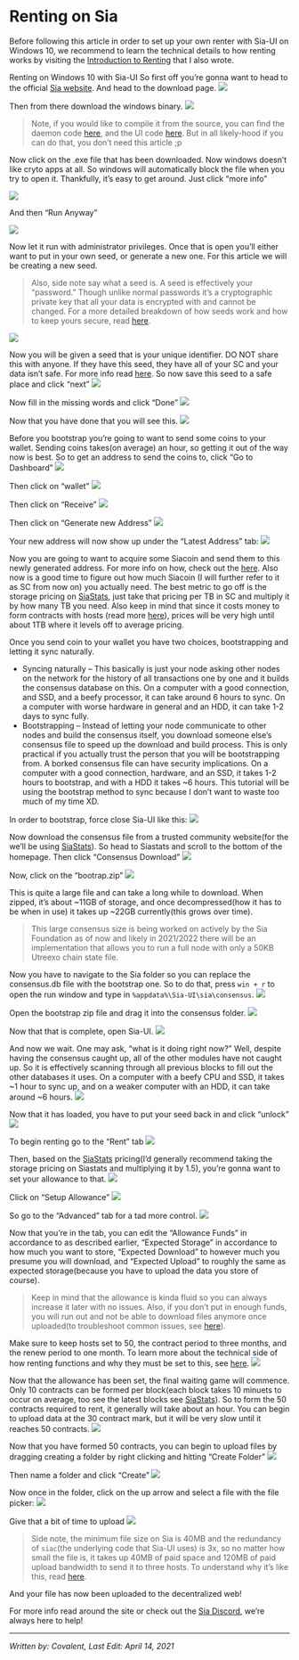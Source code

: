 # Renting on Sia
Before following this article in order to set up your own renter with Sia-UI on Windows 10, we recommend to learn the technical details to how renting works by visiting the [Introduction to Renting](/guides/sia/renting/introduction.html) that I also wrote.

Renting on Windows 10 with Sia-UI
So first off you’re gonna want to head to the official <a href="https://sia.tech/" target="_blank" rel="noopener noreferrer">Sia website</a>. And head to the download page.
![](/static/assets/renting-on-sia/image-4.png)

Then from there download the windows binary.
![](/static/assets/renting-on-sia/image-5.png)

>Note, if you would like to compile it from the source, you can find the daemon code <a href="https://gitlab.com/NebulousLabs/Sia" target="_blank" rel="noopener noreferrer">here</a>, and the UI code <a href="https://gitlab.com/NebulousLabs/Sia-UI" target="_blank" rel="noopener noreferrer">here</a>. But in all likely-hood if you can do that, you don’t need this article ;p

Now click on the .exe file that has been downloaded. Now windows doesn’t like cryto apps at all. So windows will automatically block the file when you try to open it. Thankfully, it’s easy to get around. Just click “more info”

![](/static/assets/renting-on-sia/image-6.png)

And then “Run Anyway”

![](/static/assets/renting-on-sia/image-7.png)

Now let it run with administrator privileges. Once that is open you’ll either want to put in your own seed, or generate a new one. For this article we will be creating a new seed.

> Also, side note say what a seed is. A seed is effectively your “password.” Though unlike normal passwords it’s a cryptographic private key that all your data is encrypted with and cannot be changed. For a more detailed breakdown of how seeds work and how to keep yours secure, read [here](/guides/seed-management.html).

![](/static/assets/renting-on-sia/image-8.png)

Now you will be given a seed that is your unique identifier. DO NOT share this with anyone. If they have this seed, they have all of your SC and your data isn’t safe. For more info read [here](/guides/seed-management.html). So now save this seed to a safe place and click “next”
![](/static/assets/renting-on-sia/image-9.png)

Now fill in the missing words and click “Done”
![](/static/assets/renting-on-sia/image-10.png)

Now that you have done that you will see this.
![](/static/assets/renting-on-sia/image-11.png)

Before you bootstrap you’re going to want to send some coins to your wallet. Sending coins takes(on average) an hour, so getting it out of the way now is best. So to get an address to send the coins to, click “Go to Dashboard”
![](/static/assets/renting-on-sia/image-11.5.png)

Then click on “wallet”
![](/static/assets/renting-on-sia/image-12.png)

Then click on “Receive”
![](/static/assets/renting-on-sia/image-14.png)

Then click on “Generate new Address”
![](/static/assets/renting-on-sia/image-15.png)


Your new address will now show up under the “Latest Address” tab:
![](/static/assets/renting-on-sia/image-16.png)


Now you are going to want to acquire some Siacoin and send them to this newly generated address. For more info on how, check out the [here](/siacoin/trading.html). Also now is a good time to figure out how much Siacoin (I will further refer to it as SC from now on) you actually need. The best metric to go off is the storage pricing on <a href="https://siastats.info/storage_pricing" target="_blank" rel="noopener noreferrer">SiaStats</a>, just take that pricing per TB in SC and multiply it by how many TB you need. Also keep in mind that since it costs money to form contracts with hosts (read more [here](/guides/sia/renting/introduction.html)), prices will be very high until about 1TB where it levels off to average pricing.

Once you send coin to your wallet you have two choices, bootstrapping and letting it sync naturally.

* Syncing naturally – This basically is just your node asking other nodes on the network for the history of all transactions one by one and it builds the consensus database on this. On a computer with a good connection, and SSD, and a beefy processor, it can take around 6 hours to sync. On a computer with worse hardware in general and an HDD, it can take 1-2 days to sync fully.
* Bootstrapping – Instead of letting your node communicate to other nodes and build the consensus itself, you download someone else’s consensus file to speed up the download and build process. This is only practical if you actually trust the person that you will be bootstrapping from. A borked consensus file can have security implications. On a computer with a good connection, hardware, and an SSD, it takes 1-2 hours to bootstrap, and with a HDD it takes ~6 hours.
This tutorial will be using the bootstrap method to sync because I don’t want to waste too much of my time XD.

In order to bootstrap, force close Sia-UI like this:
![](/static/assets/renting-on-sia/image-17.png)

Now download the consensus file from a trusted community website(for the we’ll be using <a href="https://siastats.info" target="_blank" rel="noopener noreferrer">SiaStats</a>). So head to Siastats and scroll to the bottom of the homepage. Then click “Consensus Download”
![](/static/assets/renting-on-sia/image-18.png)

Now, click on the “bootrap.zip”
![](/static/assets/renting-on-sia/image-19.png)

This is quite a large file and can take a long while to download. When zipped, it’s about ~11GB of storage, and once decompressed(how it has to be when in use) it takes up ~22GB currently(this grows over time).

> This large consensus size is being worked on actively by the Sia Foundation as of now and likely in 2021/2022 there will be an implementation that allows you to run a full node with only a 50KB Utreexo chain state file.

Now you have to navigate to the Sia folder so you can replace the consensus.db file with the bootstrap one. So to do that, press `win + r` to open the run window and type in `%appdata%\Sia-UI\sia\consensus`.
![](/static/assets/renting-on-sia/image-20.png)

Open the bootstrap zip file and drag it into the consensus folder.
![](/static/assets/renting-on-sia/image-21.png)

Now that that is complete, open Sia-UI.
![](/static/assets/renting-on-sia/image-22.png)

And now we wait. One may ask, “what is it doing right now?” Well, despite having the consensus caught up, all of the other modules have not caught up. So it is effectively scanning through all previous blocks to fill out the other databases it uses. On a computer with a beefy CPU and SSD, it takes ~1 hour to sync up, and on a weaker computer with an HDD, it can take around ~6 hours.
![](/static/assets/renting-on-sia/image-23.png)

Now that it has loaded, you have to put your seed back in and click “unlock”
![](/static/assets/renting-on-sia/image-24.png)

To begin renting go to the “Rent” tab
![](/static/assets/renting-on-sia/image-25.png)

Then, based on the <a href="https://siastats.info/storage_pricing" target="_blank" rel="noopener noreferrer">SiaStats</a> pricing(I’d generally recommend taking the storage pricing on Siastats and multiplying it by 1.5), you’re gonna want to set your allowance to that.
![](/static/assets/renting-on-sia/image-26.png)

Click on “Setup Allowance”
![](/static/assets/renting-on-sia/image-27.png)

So go to the “Advanced” tab for a tad more control.
![](/static/assets/renting-on-sia/image-28.png)

Now that you’re in the tab, you can edit the “Allowance Funds” in accordance to as described earlier, “Expected Storage” in accordance to how much you want to store, “Expected Download” to however much you presume you will download, and “Expected Upload” to roughly the same as expected storage(because you have to upload the data you store of course).

> Keep in mind that the allowance is kinda fluid so you can always increase it later with no issues. Also, if you don’t put in enough funds, you will run out and not be able to download files anymore once uploaded(to troubleshoot common issues, see [here](/about/faq.html#troubleshooting)).

Make sure to keep hosts set to 50, the contract period to three months, and the renew period to one month. To learn more about the technical side of how renting functions and why they must be set to this, see [here](/guides/sia/renting/introduction.html).
![](/static/assets/renting-on-sia/image-29.png)

Now that the allowance has been set, the final waiting game will commence. Only 10 contracts can be formed per block(each block takes 10 minuets to occur on average, too see the latest blocks see <a href="https://siastats.info/" target="_blank" rel="noopener noreferrer">SiaStats</a>). So to form the 50 contracts required to rent, it generally will take about an hour. You can begin to upload data at the 30 contract mark, but it will be very slow until it reaches 50 contracts.
![](/static/assets/renting-on-sia/image-30.png)

Now that you have formed 50 contracts, you can begin to upload files by dragging creating a folder by right clicking and hitting “Create Folder”
![](/static/assets/renting-on-sia/image-31.png)

Then name a folder and click “Create”
![](/static/assets/renting-on-sia/image-32.png)

Now once in the folder, click on the up arrow and select a file with the file picker:
![](/static/assets/renting-on-sia/image-33.png)

Give that a bit of time to upload
![](/static/assets/renting-on-sia/image-37.png)
> Side note, the minimum file size on Sia is 40MB and the redundancy of `siac`(the underlying code that Sia-UI uses) is 3x, so no matter how small the file is, it takes up 40MB of paid space and 120MB of paid upload bandwidth to send it to three hosts. To understand why it’s like this, read [here](/guides/sia/renting/introduction.html).


And your file has now been uploaded to the decentralized web!

For more info read around the site or check out the <a href="https://discord.com/invite/sia" target="_blank" rel="noopener noreferrer">Sia Discord</a>, we’re always here to help!

---
*Written by: Covalent, Last Edit: April 14, 2021*
